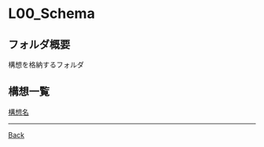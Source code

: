 # L00_Schema

## フォルダ概要

構想を格納するフォルダ

## 構想一覧

[構想名](./__Schema/README.md)

---
[Back](../README.md)  